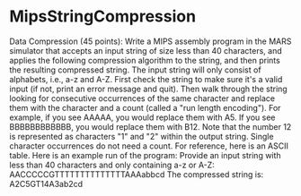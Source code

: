 # MipsStringCompression
Data Compression (45 points): Write a MIPS assembly program in the MARS simulator that accepts an input string of size less than 40 characters, and applies the following compression algorithm to the string, and then prints the resulting compressed string. The input string will only consist of alphabets, i.e., a-z and A-Z. First check the string to make sure it's a valid input (if not, print an error message and quit). Then walk through the string looking for consecutive occurrences of the same character and replace them with the character and a count (called a "run length encoding"). For example, if you see AAAAA, you would replace them with A5. If you see BBBBBBBBBBBB, you would replace them with B12. Note that the number 12 is represented as characters "1" and "2" within the output string. Single character occurrences do not need a count. 
For reference, here is an ASCII table. Here is an example run of the program: 
Provide an input string with less than 40 characters and only containing a-z or A-Z: AACCCCCGTTTTTTTTTTTTTTAAAabbcd 
The compressed string is: A2C5GT14A3ab2cd
